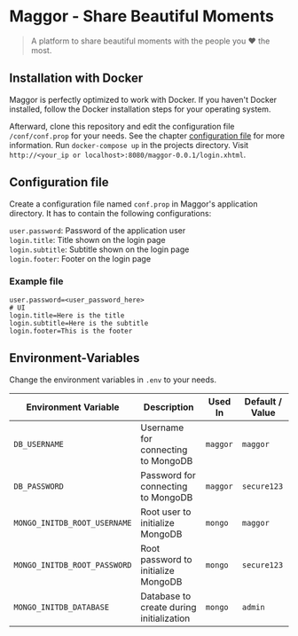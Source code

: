 # Maggor - Share Beautiful Moments

> A platform to share beautiful moments with the people you ❤️ the most.

## Installation with Docker

Maggor is perfectly optimized to work with Docker.
If you haven't Docker installed, follow the Docker installation steps for your operating system.

Afterward, clone this repository and edit the configuration file `/conf/conf.prop` for your needs.
See the chapter [configuration file](#configuration-file) for more information.
Run `docker-compose up` in the projects directory.
Visit `http://<your_ip or localhost>:8080/maggor-0.0.1/login.xhtml`.

## Configuration file

Create a configuration file named `conf.prop` in Maggor's application directory.
It has to contain the following configurations:

`user.password`: Password of the application user  
`login.title`: Title shown on the login page  
`login.subtitle`: Subtitle shown on the login page  
`login.footer`: Footer on the login page

### Example file

```properties
user.password=<user_password_here>
# UI
login.title=Here is the title
login.subtitle=Here is the subtitle
login.footer=This is the footer
```

## Environment-Variables

Change the environment variables in `.env` to your needs.

| Environment Variable         | Description                              | Used In  | Default / Value |
|------------------------------|------------------------------------------|----------|-----------------|
| `DB_USERNAME`                | Username for connecting to MongoDB       | `maggor` | `maggor`        |
| `DB_PASSWORD`                | Password for connecting to MongoDB       | `maggor` | `secure123`     |
| `MONGO_INITDB_ROOT_USERNAME` | Root user to initialize MongoDB          | `mongo`  | `maggor`        |
| `MONGO_INITDB_ROOT_PASSWORD` | Root password to initialize MongoDB      | `mongo`  | `secure123`     |
| `MONGO_INITDB_DATABASE`      | Database to create during initialization | `mongo`  | `admin`         |

